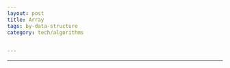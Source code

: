 ```yaml
---
layout: post
title: Array
tags: by-data-structure
category: tech/algorithms
 

---
```




<script src="https://gist.github.com/selimslab/c9f83af8e34d01ad78c64dc6b97cb9b3.js"></script>

---

<script src="https://gist.github.com/selimslab/5be61aa0781b14bd3630d063f7a4428f.js"></script>